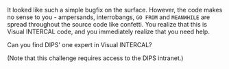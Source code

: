 It looked like such a simple bugfix on the surface. However, the code makes no sense to you - ampersands, interrobangs, `GO FROM` and `MEANWHILE` are spread throughout the source code like confetti. You realize that this is Visual INTERCAL code, and you immediately realize that you need help.

Can you find DIPS' one expert in Visual INTERCAL?

(Note that this challenge requires access to the DIPS intranet.)